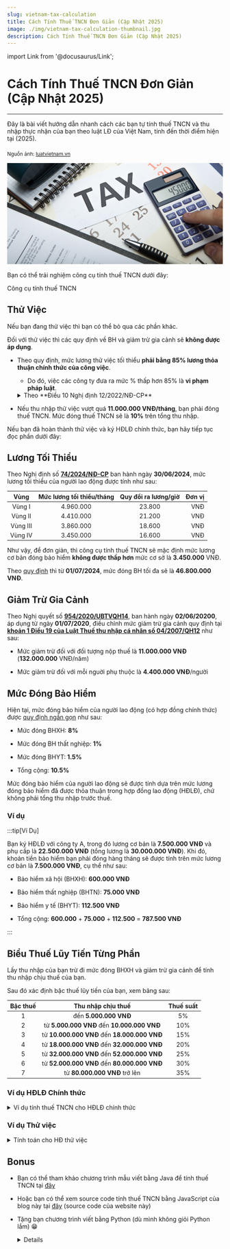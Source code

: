 ```yaml
---
slug: vietnam-tax-calculation
title: Cách Tính Thuế TNCN Đơn Giản (Cập Nhật 2025)
image: ./img/vietnam-tax-calculation-thumbnail.jpg
description: Cách Tính Thuế TNCN Đơn Giản (Cập Nhật 2025)
---
```


import Link from '@docusaurus/Link';

# Cách Tính Thuế TNCN Đơn Giản (Cập Nhật 2025)

<hr />

Đây là bài viết hướng dẫn nhanh cách các bạn tự tính thuế TNCN và thu nhập thực nhận của bạn theo luật LĐ của Việt Nam, tính đến thời điểm hiện tại (2025).

<!-- truncate -->

<sub>Nguồn ảnh: [luatvietnam.vn](https://english.luatvietnam.vn/latest-news/2-cases-are-ineligible-for-personal-income-tax-exemption-in-house-trading-4727-97267-article.html)</sub>

![Tax calculation](./img/vietnam-tax-calculation-thumbnail.jpg "Tax Calculation")

Bạn có thể trải nghiệm công cụ tính thuế TNCN dưới đây:

<Link style={{'margin-left': 'auto', 'margin-right': 'auto'}} to='/tax-calculator' className='button button--outline button--primary button--lg button--block margin-top--sm margin-bottom--xl'>Công cụ tính thuế TNCN</Link>

## Thử Việc

Nếu bạn đang thử việc thì bạn có thể bỏ qua các phần khác.

Đối với thử việc thì các quy định về BH và giảm trừ gia cảnh sẽ **không được áp dụng**.

* Theo quy định, mức lương thử việc tối thiểu **phải bằng 85% lương thỏa thuận chính thức của công việc**.

    * Do đó, việc các công ty đưa ra mức % thấp hơn 85% là **vi phạm pháp luật**.

    <details>

    <summary>Theo **Điều 10 Nghị định 12/2022/NĐ-CP**</summary>

    Phạt tiền từ **500.000 đồng** đến **1.000.000 đồng** đối với người sử dụng lao động có một trong các hành vi sau đây:

    a. Yêu cầu thử việc đối với người lao động làm việc theo hợp đồng lao động có thời hạn dưới **01** tháng;

    b. Không thông báo kết quả thử việc cho người lao động theo quy định.

    Phạt tiền từ **2.000.000 đồng** đến **5.000.000 đồng** đối với người sử dụng lao động có một trong các hành vi sau đây:

    a. Yêu cầu người lao động thử việc quá **01** lần đối với một công việc;

    b. Thử việc quá thời gian quy định;

    c. Trả lương cho người lao động trong thời gian thử việc thấp hơn **85%** mức lương của công việc đó;

    d. Không giao kết hợp đồng lao động với người lao động khi thử việc đạt yêu cầu đối với trường hợp hai bên có giao kết hợp đồng thử việc.

    **Tham khảo**: https://thuvienphapluat.vn/van-ban/Lao-dong-Tien-luong/Nghi-dinh-12-2022-ND-CP-xu-phat-vi-pham-hanh-chinh-lao-dong-bao-hiem-nguoi-lam-viec-nuoc-ngoai-479312.aspx?anchor=dieu_10

    </details>

* Nếu thu nhập thử việc vượt quá **11.000.000 VNĐ/tháng**, bạn phải đóng thuế TNCN. Mức đóng thuế TNCN sẽ là **10%** trên tổng thu nhập.

Nếu bạn đã hoàn thành thử việc và ký HĐLĐ chính thức, bạn hãy tiếp tục đọc phần dưới đây:

## Lương Tối Thiểu

Theo Nghị định số [**74/2024/NĐ-CP**](https://thuvienphapluat.vn/van-ban/Lao-dong-Tien-luong/Nghi-dinh-74-2024-ND-CP-muc-luong-toi-thieu-lao-dong-lam-viec-theo-hop-dong-603278.aspx) ban hành ngày **30/06/2024**, mức lương tối thiểu của người lao động được tính như sau:

|    Vùng    | Mức lương tối thiểu/tháng | Quy đổi ra lương/giờ | Đơn vị |
|:----------:|:-------------------------:|:--------------------:|-------:|
|   Vùng I   |         4.960.000         |        23.800        |    VNĐ |
|  Vùng II   |         4.410.000         |        21.200        |    VNĐ |
|  Vùng III  |         3.860.000         |        18.600        |    VNĐ |
|  Vùng IV   |         3.450.000         |        16.600        |    VNĐ |

Như vậy, để đơn giản, thì công cụ tính thuế TNCN sẽ mặc định mức lương cơ bản đóng bảo hiểm **không được thấp hơn** mức cơ sở là **3.450.000** VNĐ.

Theo [quy định](https://thuvienphapluat.vn/phap-luat/ho-tro-phap-luat/cach-tinh-muc-luong-dong-bhxh-tu-01-7-2024-khi-tang-luong-toi-thieu-vung-cong-thuc-tinh-luong-dong--163276.html) thì từ **01/07/2024**, mức đóng BH tối đa sẽ là **46.800.000 VNĐ**.

## Giảm Trừ Gia Cảnh

Theo Nghị quyết số [**954/2020/UBTVQH14**](https://thuvienphapluat.vn/van-ban/Thue-Phi-Le-Phi/Nghi-quyet-954-2020-UBTVQH14-dieu-chinh-muc-giam-tru-gia-canh-cua-thue-thu-nhap-ca-nhan-444106.aspx), ban hành ngày **02/06/20200**, áp dụng từ ngày **01/07/2020**, điều chỉnh mức giảm trừ gia cảnh quy định tại [**khoản 1 Điều 19 của Luật Thuế thu nhập cá nhân số 04/2007/QH12**](https://luatvietnam.vn/thue/luat-thue-thu-nhap-ca-nhan-2007-33914-d1.html) như sau:

* Mức giảm trừ đối với đối tượng nộp thuế là **11.000.000 VNĐ** (**132.000.000** VNĐ/năm)

* Mức giảm trừ đối với mỗi nguời phụ thuộc là **4.400.000 VNĐ**/người

## Mức Đóng Bảo Hiểm

Hiện tại, mức đóng bảo hiểm của người lao động (có hợp đồng chính thức) được [quy định ngắn gọn](https://thuvienphapluat.vn/phap-luat/ho-tro-phap-luat/ty-le-dong-bhxh-bat-buoc-bhyt-bhtn-tu-ngay-0172025-chi-tiet-the-nao-ty-le-dong-bhxh-tu-1-7-2025-co--218917.html) như sau:

* Mức đóng BHXH: **8%**

* Mức đóng BH thất nghiệp: **1%**

* Mức đóng BHYT: **1.5%**

* Tổng cộng: **10.5%**

Mức đóng bảo hiểm của người lao động sẽ được tính dựa trên mức lương đóng bảo hiểm đã được thỏa thuận trong hợp đồng lao động (HĐLĐ), chứ không phải tổng thu nhập trước thuế.

### Ví dụ

:::tip[Ví Dụ]

Bạn ký HĐLĐ với công ty A, trong đó lương cơ bản là **7.500.000 VNĐ** và phụ cấp là **22.500.000 VNĐ** (tổng lương là **30.000.000 VNĐ**). Khi đó, khoản tiền bảo hiểm bạn phải đóng hàng tháng sẽ được tính trên mức lương cơ bản là **7.500.000 VNĐ**, cụ thể như sau:

* Bảo hiểm xã hội (BHXH): **600.000 VNĐ**

* Bảo hiểm thất nghiệp (BHTN): **75.000 VNĐ**

* Bảo hiểm y tế (BHYT): **112.500 VNĐ**

* Tổng cộng: **600.000** + **75.000** + **112.500** = **787.500 VNĐ**

:::

## Biểu Thuế Lũy Tiến Từng Phần

Lấy thu nhập của bạn trừ đi mức đóng BHXH và giảm trừ gia cảnh để tính thu nhập chịu thuế của bạn.

Sau đó xác định bậc thuế lũy tiến của bạn, xem bảng sau:

| Bậc thuế |              Thu nhập chịu thuế              | Thuế suất |
|:--------:|:--------------------------------------------:|:---------:|
|    1     |            đến **5.000.000 VNĐ**             |    5%     |
|    2     | từ **5.000.000 VNĐ** đến **10.000.000 VNĐ**  |    10%    |
|    3     | từ **10.000.000 VNĐ** đến **18.000.000 VNĐ** |    15%    |
|    4     | từ **18.000.000 VNĐ** đến **32.000.000 VNĐ** |    20%    |
|    5     | từ **32.000.000 VNĐ** đến **52.000.000 VNĐ** |    25%    |
|    6     | từ **52.000.000 VNĐ** đến **80.000.000 VNĐ** |    30%    |
|    7     |        từ **80.000.000 VNĐ** trở lên         |    35%    |

### Ví dụ HĐLĐ Chính thức

<details>

<summary>Ví dụ tính thuế TNCN cho HĐLĐ chính thức</summary>

Lấy ví dụ ở phần [mức đóng bảo hiểm](#ví-dụ) ở trên, cộng thêm với có 1 người phụ thuộc (ví dụ bạn có con dưới 18 tuổi), ta có thu nhập chịu thuế của bạn là:

```
30000000 - 787500 - 11000000 - 1 * 4400000 = 13812500 (VNĐ)
```

Như vậy, thu nhập chịu thuế của bạn sẽ là **13.812.500 VNĐ**.

Như vậy, thu nhập của bạn thuộc vào **bậc 3** (từ **10.000.000 VNĐ** đến **18.000.000 VNĐ**)

Tổng cộng số tiền thuế bạn phải nộp là:

```text
5000000 * 5 / 100 + 5000000 * 10 / 100 + (13812500 - 10000000) * 15 / 100 = 1321875 (VNĐ)
```

Như vậy, thực lãnh của bạn sẽ là:

```text
30000000 - 787500 - 1321875 = 27890625 (VNĐ)
```

Bạn có thể xem tính toán:

|     ![tax-calculator](img/vietnam-tax-calculation-0001.png "Tính thuế HĐLĐ chính thức")      |
|:--------------------------------------------------------------------------------------------:|
| *Bạn có thể tự trải nghiệm việc tính thuế TNCN ở đường [link](/tax-calculator) đầu bài viết* |

</details>

### Ví dụ Thử việc

<details>

<summary>Tính toán cho HĐ thử việc</summary>

Nhưng nếu bạn đang thử việc với % lương thử việc là 85% thì sao?

Lương thử việc trước thuế sẽ là:

```text
30000000 * 85 / 100 = 25500000 (VNĐ)
```

Bạn phải nộp 10% vào thuế TNCN, do vậy, bạn sẽ phải nộp:

```text
25500000 * 10 / 100 = 2550000 (VNĐ)
```

Và thực lãnh của bạn sẽ là:

```text
25500000 - 2550000 = 22950000 (VNĐ)
```

Bạn có thể xem ảnh sau:

![tax-calculator-probation](img/vietnam-tax-calculation-0002.png "Tính thuế HĐ thử việc")

</details>

## Bonus

* Bạn có thể tham khảo chương trình mẫu viết bằng Java để tính thuế TNCN tại [đây](https://github.com/vulinh64/spring-base/tree/main/src/main/java/com/vulinh/service/taxcalculator)

* Hoặc bạn có thể xem source code tính thuế TNCN bằng JavaScript của blog này tại [đây](https://github.com/vulinh64/vulinh64.github.io) (source code của website này)

* Tặng bạn chương trình viết bằng Python (dù mình không giỏi Python lắm) 😁

    <details>
    
    ```python showLineNumbers
    # Constants for tax calculation
    INSURANCE_RATES = {
        "social": 0.08,
        "health": 0.015,
        "unemployment": 0.01,
    }
    
    NON_TAXABLE_INCOME_DEDUCTION = 11_000_000
    DEDUCTION_PER_DEPENDANT = 4_400_000
    PROBATION_TAX_RATE = 0.1
    MINIMUM_BASIC_SALARY = 3_450_000
    MAXIMUM_BASIC_SALARY = 46_800_000
    MINIMUM_PROBATION_PERCENTAGE = 85
    MAXIMUM_PROBATION_PERCENTAGE = 100
    
    TAX_LEVELS = [
        {"threshold": 0, "rate": 0.0},
        {"threshold": 5_000_000, "rate": 0.05},
        {"threshold": 10_000_000, "rate": 0.10},
        {"threshold": 18_000_000, "rate": 0.15},
        {"threshold": 32_000_000, "rate": 0.20},
        {"threshold": 52_000_000, "rate": 0.25},
        {"threshold": 80_000_000, "rate": 0.30},
        {"threshold": float('inf'), "rate": 0.35}
    ]
    
    
    def calculate_vietnam_tax(base_salary, gross_salary, number_of_dependants, 
                             is_probation=False, probation_percentage=100):
        """
        Calculate Vietnam tax based on salary and personal information.
        
        Args:
            base_salary (float): Basic salary amount
            gross_salary (float): Gross salary amount
            number_of_dependants (int): Number of dependants
            is_probation (bool): Whether employee is on probation
            probation_percentage (float): Percentage of salary during probation
            
        Returns:
            dict: Dictionary containing tax calculation results
        """
        # Cap basic salary at MAXIMUM_BASIC_SALARY for calculations
        capped_base_salary = min(base_salary, MAXIMUM_BASIC_SALARY)
    
        if is_probation:
            probation_salary = gross_salary * (probation_percentage / 100)
            taxed_amount = (0 if probation_salary < 11_000_000.0 
                           else round(probation_salary * PROBATION_TAX_RATE))
            net_salary = probation_salary - taxed_amount
    
            return {
                "insurance_amount": 0,
                "taxed_amount": taxed_amount,
                "net_salary": round(net_salary),
                "is_probation": True,
                "probation_salary": round(probation_salary),
                "capped_base_salary": round(capped_base_salary),
            }
    
        # Calculate insurance amounts
        social_insurance = capped_base_salary * INSURANCE_RATES["social"]
        health_insurance = capped_base_salary * INSURANCE_RATES["health"]
        unemployment_insurance = capped_base_salary * INSURANCE_RATES["unemployment"]
        insurance_amount = social_insurance + health_insurance + unemployment_insurance
    
        # Calculate pre-tax salary and deductions
        pretax_salary = gross_salary - insurance_amount
        dependant_deduction = number_of_dependants * DEDUCTION_PER_DEPENDANT
    
        taxable_income = pretax_salary - NON_TAXABLE_INCOME_DEDUCTION - dependant_deduction
    
        if taxable_income < 0:
            taxable_income = 0
    
        # Calculate progressive tax
        tax_amount = 0
        tax_level_ordinal = 0
    
        while tax_level_ordinal < len(TAX_LEVELS) - 1:
            current_level = TAX_LEVELS[tax_level_ordinal]
            next_level = TAX_LEVELS[tax_level_ordinal + 1]
            delta_to_next_level = taxable_income - current_level["threshold"]
    
            if delta_to_next_level <= 0:
                break
    
            delta = (delta_to_next_level if taxable_income < next_level["threshold"] 
                    else next_level["threshold"] - current_level["threshold"])
    
            if delta > 0:
                tax_amount += delta * next_level["rate"]
    
            tax_level_ordinal += 1
    
        net_salary = gross_salary - insurance_amount - tax_amount
    
        return {
            "insurance_amount": round(insurance_amount),
            "taxed_amount": round(tax_amount),
            "net_salary": round(net_salary),
            "is_probation": False,
            "capped_base_salary": round(capped_base_salary),
        }
    
    
    class TaxCalculator:
        """
        A class to handle tax calculations with form-like state management.
        """
        
        def __init__(self):
            self.form_data = {
                "basic_salary": "",
                "gross_salary": "",
                "dependants": 0,
                "on_probation": False,
                "probation_percentage": "",
            }
            self.errors = {}
            self.warnings = {}
            self.result = None
        
        def set_form_data(self, **kwargs):
            """Update form data with provided keyword arguments."""
            for key, value in kwargs.items():
                if key in self.form_data:
                    self.form_data[key] = value
        
        def calculate(self):
            """Calculate tax based on current form data."""
            try:
                basic_salary = float(self.form_data["basic_salary"]) if self.form_data["basic_salary"] else 0
                gross_salary = float(self.form_data["gross_salary"]) if self.form_data["gross_salary"] else 0
                dependants = int(self.form_data["dependants"])
                on_probation = self.form_data["on_probation"]
                probation_percentage = (float(self.form_data["probation_percentage"]) 
                                      if self.form_data["probation_percentage"] else 100)
                
                self.result = calculate_vietnam_tax(
                    basic_salary, gross_salary, dependants, on_probation, probation_percentage
                )
                return self.result
                
            except ValueError as e:
                self.errors["calculation"] = f"Invalid input: {e}"
                return None
    
    
    def get_user_input():
        """Get tax calculation inputs from user via keyboard."""
        print("=== Vietnam Tax Calculator ===")
        print("Enter your salary information:")
        
        try:
            # Get basic salary
            while True:
                basic_salary_str = input("Basic salary (VND): ").strip().replace(",", "").replace(".", "")
                if basic_salary_str.isdigit():
                    basic_salary = float(basic_salary_str)
                    break
                print("Please enter a valid number for basic salary.")
            
            # Get gross salary
            while True:
                gross_salary_str = input("Gross salary (VND): ").strip().replace(",", "").replace(".", "")
                if gross_salary_str.isdigit():
                    gross_salary = float(gross_salary_str)
                    break
                print("Please enter a valid number for gross salary.")
            
            # Get number of dependants
            while True:
                dependants_str = input("Number of dependants (0 if none): ").strip()
                if dependants_str.isdigit():
                    dependants = int(dependants_str)
                    break
                print("Please enter a valid number for dependants.")
            
            # Ask if on probation
            while True:
                probation_input = input("Are you on probation? (y/n): ").strip().lower()
                if probation_input in ['y', 'yes']:
                    on_probation = True
                    break
                elif probation_input in ['n', 'no']:
                    on_probation = False
                    break
                print("Please enter 'y' for yes or 'n' for no.")
            
            # Get probation percentage if on probation
            probation_percentage = 100
            if on_probation:
                while True:
                    prob_perc_str = input("Probation percentage (85-100%): ").strip()
                    try:
                        probation_percentage = float(prob_perc_str)
                        if MINIMUM_PROBATION_PERCENTAGE <= probation_percentage <= MAXIMUM_PROBATION_PERCENTAGE:
                            break
                        else:
                            print(f"Please enter a percentage between {MINIMUM_PROBATION_PERCENTAGE}% and {MAXIMUM_PROBATION_PERCENTAGE}%.")
                    except ValueError:
                        print("Please enter a valid number for probation percentage.")
            
            return basic_salary, gross_salary, dependants, on_probation, probation_percentage
        
        except KeyboardInterrupt:
            print("\n\nCalculation cancelled by user.")
            return None
    
    
    def display_results(result):
        """Display the tax calculation results in a formatted way."""
        print("\n" + "="*50)
        print("TAX CALCULATION RESULTS")
        print("="*50)
        
        if result["is_probation"]:
            print(f"Status: On Probation")
            print(f"Probation Salary: {result['probation_salary']:,} VND")
            print(f"Insurance Amount: {result['insurance_amount']:,} VND")
            print(f"Tax Amount: {result['taxed_amount']:,} VND")
            print(f"Net Salary: {result['net_salary']:,} VND")
        else:
            print(f"Status: Regular Employee")
            print(f"Capped Base Salary: {result['capped_base_salary']:,} VND")
            print(f"Insurance Amount: {result['insurance_amount']:,} VND")
            print(f"Tax Amount: {result['taxed_amount']:,} VND")
            print(f"Net Salary: {result['net_salary']:,} VND")
        
        print("="*50)
    
    
    def main():
        """Main function to run the interactive tax calculator."""
        while True:
            user_input = get_user_input()
            
            if user_input is None:  # User cancelled
                break
                
            basic_salary, gross_salary, dependants, on_probation, probation_percentage = user_input
            
            # Calculate tax
            result = calculate_vietnam_tax(
                base_salary=basic_salary,
                gross_salary=gross_salary,
                number_of_dependants=dependants,
                is_probation=on_probation,
                probation_percentage=probation_percentage
            )
            
            # Display results
            display_results(result)
            
            # Ask if user wants to calculate again
            while True:
                again = input("\nWould you like to calculate for another person? (y/n): ").strip().lower()
                if again in ['y', 'yes']:
                    print("\n" + "-"*50 + "\n")
                    break
                elif again in ['n', 'no']:
                    print("Thank you for using Vietnam Tax Calculator!")
                    return
                print("Please enter 'y' for yes or 'n' for no.")
    
    
    # Example usage:
    if __name__ == "__main__":
        # Run the interactive calculator
        main()
    ```
    
    </details>